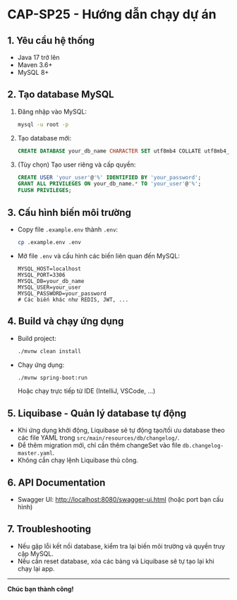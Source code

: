 # CAP-SP25 - Hướng dẫn chạy dự án

## 1. Yêu cầu hệ thống

- Java 17 trở lên
- Maven 3.6+
- MySQL 8+

## 2. Tạo database MySQL

1. Đăng nhập vào MySQL:
   ```sh
   mysql -u root -p
   ```
2. Tạo database mới:
   ```sql
   CREATE DATABASE your_db_name CHARACTER SET utf8mb4 COLLATE utf8mb4_unicode_ci;
   ```
3. (Tùy chọn) Tạo user riêng và cấp quyền:
   ```sql
   CREATE USER 'your_user'@'%' IDENTIFIED BY 'your_password';
   GRANT ALL PRIVILEGES ON your_db_name.* TO 'your_user'@'%';
   FLUSH PRIVILEGES;
   ```

## 3. Cấu hình biến môi trường

- Copy file `.example.env` thành `.env`:
  ```sh
  cp .example.env .env
  ```
- Mở file `.env` và cấu hình các biến liên quan đến MySQL:
  ```env
  MYSQL_HOST=localhost
  MYSQL_PORT=3306
  MYSQL_DB=your_db_name
  MYSQL_USER=your_user
  MYSQL_PASSWORD=your_password
  # Các biến khác như REDIS, JWT, ...
  ```

## 4. Build và chạy ứng dụng

- Build project:
  ```sh
  ./mvnw clean install
  ```
- Chạy ứng dụng:
  ```sh
  ./mvnw spring-boot:run
  ```
  Hoặc chạy trực tiếp từ IDE (IntelliJ, VSCode, ...)

## 5. Liquibase - Quản lý database tự động

- Khi ứng dụng khởi động, Liquibase sẽ tự động tạo/tối ưu database theo các file YAML trong `src/main/resources/db/changelog/`.
- Để thêm migration mới, chỉ cần thêm changeSet vào file `db.changelog-master.yaml`.
- Không cần chạy lệnh Liquibase thủ công.

## 6. API Documentation

- Swagger UI: [http://localhost:8080/swagger-ui.html](http://localhost:8080/swagger-ui.html) (hoặc port bạn cấu hình)

## 7. Troubleshooting

- Nếu gặp lỗi kết nối database, kiểm tra lại biến môi trường và quyền truy cập MySQL.
- Nếu cần reset database, xóa các bảng và Liquibase sẽ tự tạo lại khi chạy lại app.

---

**Chúc bạn thành công!**
